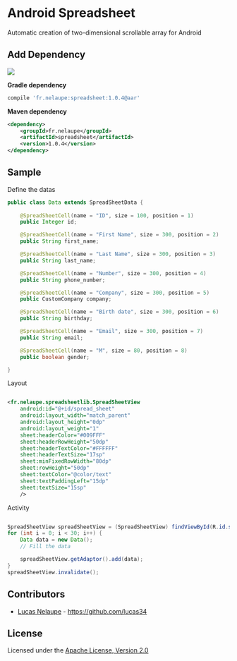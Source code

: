 # Android Spreadsheet

Automatic creation of two-dimensional scrollable array for Android

## Add Dependency

<a href='http://search.maven.org/#search%7Cga%7C1%7Cg%3A%22fr.nelaupe%22%20AND%20a%3A%22spreadsheet%22'><img src='http://img.shields.io/maven-central/v/fr.nelaupe/spreadsheet.svg'></a>

**Gradle dependency**

``` groovy
compile 'fr.nelaupe:spreadsheet:1.0.4@aar'
```

**Maven dependency**

``` xml
<dependency>
    <groupId>fr.nelaupe</groupId>
    <artifactId>spreadsheet</artifactId>
    <version>1.0.4</version>
</dependency>
```



## Sample

Define the datas

``` java
public class Data extends SpreadSheetData {
	
	@SpreadSheetCell(name = "ID", size = 100, position = 1)
    public Integer id;

    @SpreadSheetCell(name = "First Name", size = 300, position = 2)
    public String first_name;

    @SpreadSheetCell(name = "Last Name", size = 300, position = 3)
    public String last_name;

    @SpreadSheetCell(name = "Number", size = 300, position = 4)
    public String phone_number;

    @SpreadSheetCell(name = "Company", size = 300, position = 5)
    public CustomCompany company;

    @SpreadSheetCell(name = "Birth date", size = 300, position = 6)
    public String birthday;

    @SpreadSheetCell(name = "Email", size = 300, position = 7)
    public String email;

    @SpreadSheetCell(name = "M", size = 80, position = 8)
    public boolean gender;

}

```

Layout
``` xml

<fr.nelaupe.spreadsheetlib.SpreadSheetView
	android:id="@+id/spread_sheet"
    android:layout_width="match_parent"
    android:layout_height="0dp"
    android:layout_weight="1"
    sheet:headerColor="#009FFF"
    sheet:headerRowHeight="50dp"
    sheet:headerTextColor="#FFFFFF"
    sheet:headerTextSize="17sp"
    sheet:minFixedRowWidth="80dp"
    sheet:rowHeight="50dp"
    sheet:textColor="@color/text"
    sheet:textPaddingLeft="15dp"
    sheet:textSize="15sp"
    />
```

Activity 

``` java

SpreadSheetView spreadSheetView = (SpreadSheetView) findViewById(R.id.spread_sheet);
for (int i = 0; i < 30; i++) {
	Data data = new Data();
	// Fill the data

	spreadSheetView.getAdaptor().add(data);
}
spreadSheetView.invalidate();

```


## Contributors

* [Lucas Nelaupe](http://www.lucas-nelaupe.fr/) - <https://github.com/lucas34>

## License

Licensed under the [Apache License, Version 2.0](http://www.apache.org/licenses/LICENSE-2.0.html)
